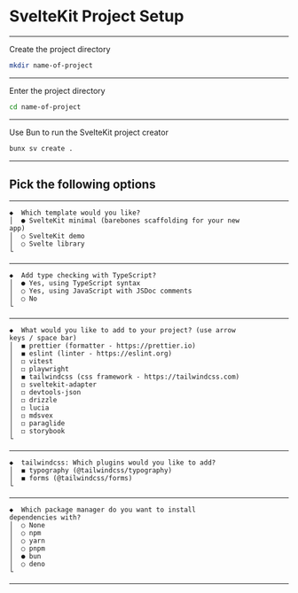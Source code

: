 # SvelteKit Project Setup
_______________________________________________________________________________

Create the project directory
```sh
mkdir name-of-project
```
_______________________________________________________________________________

Enter the project directory
```sh
cd name-of-project
```
_______________________________________________________________________________

Use Bun to run the SvelteKit project creator
```sh
bunx sv create .
```

_______________________________________________________________________________
## Pick the following options
_______________________________________________________________________________

```
◆  Which template would you like?
│  ● SvelteKit minimal (barebones scaffolding for your new
app)
│  ○ SvelteKit demo
│  ○ Svelte library
└
```
_______________________________________________________________________________

```
◆  Add type checking with TypeScript?
│  ● Yes, using TypeScript syntax
│  ○ Yes, using JavaScript with JSDoc comments
│  ○ No
└
```
_______________________________________________________________________________

```
◆  What would you like to add to your project? (use arrow
keys / space bar)
│  ◼ prettier (formatter - https://prettier.io)
│  ◼ eslint (linter - https://eslint.org)
│  ◻ vitest
│  ◻ playwright
│  ◼ tailwindcss (css framework - https://tailwindcss.com)
│  ◻ sveltekit-adapter
│  ◻ devtools-json
│  ◻ drizzle
│  ◻ lucia
│  ◻ mdsvex
│  ◻ paraglide
│  ◻ storybook
└
```
_______________________________________________________________________________

```
◆  tailwindcss: Which plugins would you like to add?
│  ◼ typography (@tailwindcss/typography)
│  ◼ forms (@tailwindcss/forms)
└
```
_______________________________________________________________________________

```
◆  Which package manager do you want to install
dependencies with?
│  ○ None
│  ○ npm
│  ○ yarn
│  ○ pnpm
│  ● bun
│  ○ deno
└
```
_______________________________________________________________________________
